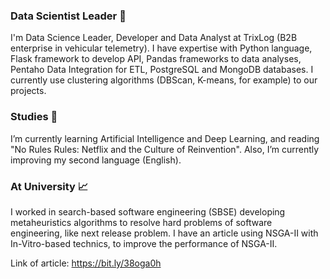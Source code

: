 ### Data Scientist Leader 🔭

I'm Data Science Leader, Developer and Data Analyst at TrixLog (B2B enterprise in vehicular telemetry). I have expertise with Python language, Flask framework to develop API, Pandas frameworks to data analyses, Pentaho Data Integration for ETL, PostgreSQL and MongoDB databases. I currently use clustering algorithms (DBScan, K-means, for example) to our projects.


### Studies :closed_book:

I’m currently learning Artificial Intelligence and Deep Learning, and reading "No Rules Rules: Netflix and the Culture of Reinvention". Also, I’m currently improving my second language (English).

### At University :chart_with_upwards_trend:

I worked in search-based software engineering (SBSE) developing metaheuristics algorithms to resolve hard problems of software engineering, like next release problem. I have an article using NSGA-II with In-Vitro-based technics, to improve the performance of NSGA-II.

Link of article: https://bit.ly/38oga0h

<!--
**atila-freitas/atila-freitas** is a ✨ _special_ ✨ repository because its `README.md` (this file) appears on your GitHub profile.

Here are some ideas to get you started:

- 🔭 I’m currently working on ...
- 🌱 I’m currently learning ...
- 👯 I’m looking to collaborate on ...
- 🤔 I’m looking for help with ...
- 💬 Ask me about ...
- 📫 How to reach me: ...
- 😄 Pronouns: ...
- ⚡ Fun fact: ...
-->
